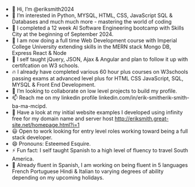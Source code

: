 - 👋 Hi, I’m @eriksmith2024
- 👀 I’m interested in Python, MYSQL, HTML, CSS, JavaScript SQL & Databases and much much  more - mastering the world of coding
- 📜 I completed a 12 week AI Software Engineering bootcamp with Skills City at the beginning of September 2024.
- 🚀 I am now doing a full time Web Development course with Imperial College University extending skills in the MERN stack Mongo DB, Express React & Node 
- 🌱 I self taught jQuery, JSON, Ajax & Angular and plan to follow it up with certifcation on W3 schools.
- 🔥 I already have completed various 60 hour plus courses on W3schools passing exams at advanced level plus for HTML CSS JavaScript, SQL, MYSQL & Front End Development. 
- 💞️ I’m looking to collaborate on low level projects to build my profile.
- 📫 Reach me on my linkedin profile linkedin.com/in/erik-smitherik-smith-ba-ma-mcipd.
- 🔎 Have a look at my initial website examples I developed using infinity free for my domain name and server host http://eriksmith.great-site.net/homepage.html?i=1
- 😃 Open to work looking for entry level roles working toward being a full stack developer. 
- 😄 Pronouns: Esteemed Esquire.
- ⚡ Fun fact: I self taught Spanish to a high level of fluency to travel South America.
- 🎯 Already fluent in Spanish, I am working on being fluent in 5 languages French Portuguese Hindi & Italian to varying degrees of ability depending on my upcoming holidays.  
